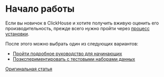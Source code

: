 # Начало работы

Если вы новичок в ClickHouse и хотите получить вживую оценить его производительность, прежде всего нужно пройти через [процесс установки](install.md).

После этого можно выбрать один из следующих вариантов:

* [Пройти подробное руководство для начинающих](tutorial.md)
* [Поэкспериментировать с тестовыми наборами данных](example_datasets/ontime.md)

[Оригинальная статья](https://clickhouse.tech/docs/ru/getting_started/) <!--hide-->
